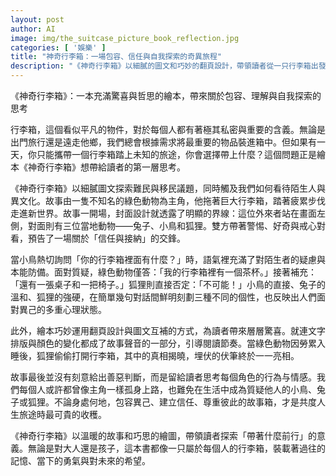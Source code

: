 ```yaml
---
layout: post
author: AI
image: img/the_suitcase_picture_book_reflection.jpg
categories: [ '娛樂' ]
title: "神奇行李箱：一場包容、信任與自我探索的奇異旅程"
description: "《神奇行李箱》以細膩的圖文和巧妙的翻頁設計，帶領讀者從一只行李箱出發，探問陌生、包容與自我尋找的多重層次。故事以溫暖視角描摹移民與難民議題，也側寫每個人在生命旅途中關於信任、接納與理解不同聲音的經驗。無論是孩子還是大人，都能在這場奇異旅程裡，看見屬於自己的勇氣和希望。"
---
```

《神奇行李箱》：一本充滿驚喜與哲思的繪本，帶來關於包容、理解與自我探索的思考

行李箱，這個看似平凡的物件，對於每個人都有著極其私密與重要的含義。無論是出門旅行還是遠走他鄉，我們總會根據需求將最重要的物品裝進箱中。但如果有一天，你只能攜帶一個行李箱踏上未知的旅途，你會選擇帶上什麼？這個問題正是繪本《神奇行李箱》想帶給讀者的第一層思考。

《神奇行李箱》以細膩圖文探索難民與移民議題，同時觸及我們如何看待陌生人與異文化。故事由一隻不知名的綠色動物為主角，他拖著巨大行李箱，踏著疲累步伐走進新世界。故事一開場，封面設計就透露了明顯的界線：這位外來者站在畫面左側，對面則有三位當地動物——兔子、小鳥和狐狸。雙方帶著警惕、好奇與戒心對看，預告了一場關於「信任與接納」的交鋒。

當小鳥熱切詢問「你的行李箱裡面有什麼？」時，語氣裡充滿了對陌生者的疑慮與本能防備。面對質疑，綠色動物僅答：「我的行李箱裡有一個茶杯。」接著補充：「還有一張桌子和一把椅子。」狐狸則直接否定：「不可能！」小鳥的直接、兔子的溫和、狐狸的強硬，在簡單幾句對話間鮮明刻劃三種不同的個性，也反映出人們面對異己的多重心理狀態。

此外，繪本巧妙運用翻頁設計與圖文互補的方式，為讀者帶來層層驚喜。就連文字排版與顏色的變化都成了故事聲音的一部分，引導閱讀節奏。當綠色動物因勞累入睡後，狐狸偷偷打開行李箱，其中的真相揭曉，埋伏的伏筆終於一一亮相。

故事最後並沒有刻意給出善惡判斷，而是留給讀者思考每個角色的行為与情感。我們每個人或許都曾像主角一樣孤身上路，也難免在生活中成為質疑他人的小鳥、兔子或狐狸。不論身處何地，包容異己、建立信任、尊重彼此的故事箱，才是共度人生旅途時最可貴的收穫。

《神奇行李箱》以溫暖的故事和巧思的繪圖，帶領讀者探索「帶著什麼前行」的意義。無論是對大人還是孩子，這本書都像一只屬於每個人的行李箱，裝載著過往的記憶、當下的勇氣與對未來的希望。